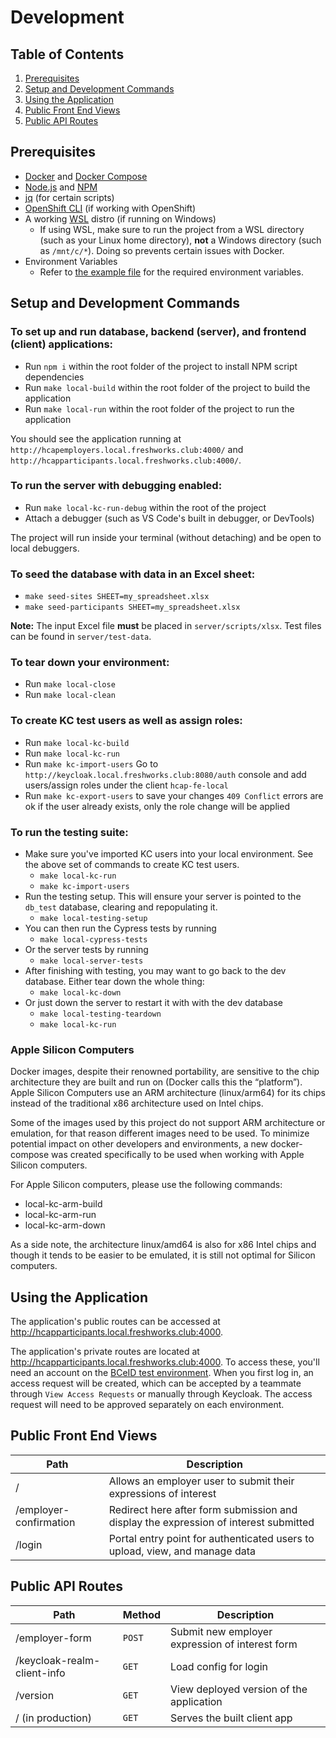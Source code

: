 # Development

## Table of Contents

1. [Prerequisites](#prerequisites)
1. [Setup and Development Commands](#setup-and-development-commands)
1. [Using the Application](#using-the-application)
1. [Public Front End Views](#public-front-end-views)
1. [Public API Routes](#public-api-routes)

## Prerequisites

- [Docker](https://docs.docker.com/get-docker/) and [Docker Compose](https://docs.docker.com/compose/install/)
- [Node.js](https://nodejs.org/en/) and [NPM](https://docs.npmjs.com/downloading-and-installing-node-js-and-npm)
- [jq](https://stedolan.github.io/jq/) (for certain scripts)
- [OpenShift CLI](https://docs.openshift.com/container-platform/4.12/cli_reference/openshift_cli/getting-started-cli.html#cli-getting-started) (if working with OpenShift)
- A working [WSL](https://learn.microsoft.com/en-us/windows/wsl/install) distro (if running on Windows)
  - If using WSL, make sure to run the project from a WSL directory (such as your Linux home directory), **not** a Windows directory (such as `/mnt/c/*`). Doing so prevents certain issues with Docker.
- Environment Variables
  - Refer to [the example file](.config/.env.example) for the required environment variables.

## Setup and Development Commands

### To set up and run database, backend (server), and frontend (client) applications:
- Run `npm i` within the root folder of the project to install NPM script dependencies
- Run `make local-build` within the root folder of the project to build the application
- Run `make local-run` within the root folder of the project to run the application

You should see the application running at `http://hcapemployers.local.freshworks.club:4000/` and `http://hcapparticipants.local.freshworks.club:4000/`.

### To run the server with debugging enabled:

- Run `make local-kc-run-debug` within the root of the project
- Attach a debugger (such as VS Code's built in debugger, or DevTools)

The project will run inside your terminal (without detaching) and be open to local debuggers.

### To seed the database with data in an Excel sheet:

- `make seed-sites SHEET=my_spreadsheet.xlsx`
- `make seed-participants SHEET=my_spreadsheet.xlsx`

**Note:** The input Excel file **must** be placed in `server/scripts/xlsx`. Test files can be found in `server/test-data`.

### To tear down your environment:

- Run `make local-close`
- Run `make local-clean`

### To create KC test users as well as assign roles:

- Run `make local-kc-build`
- Run `make local-kc-run`
- Run `make kc-import-users`
Go to `http://keycloak.local.freshworks.club:8080/auth` console and add users/assign roles under the client `hcap-fe-local`
- Run `make kc-export-users` to save your changes
`409 Conflict` errors are ok if the user already exists, only the role change will be applied

### To run the testing suite:

- Make sure you've imported KC users into your local environment. See the above set of commands to create KC test users.
  - `make local-kc-run`
  - `make kc-import-users`
- Run the testing setup. This will ensure your server is pointed to the `db_test` database, clearing and repopulating it.
  - `make local-testing-setup`
- You can then run the Cypress tests by running
  - `make local-cypress-tests`
- Or the server tests by running
  - `make local-server-tests`
- After finishing with testing, you may want to go back to the dev database. Either tear down the whole thing:
  - `make local-kc-down`
- Or just down the server to restart it with with the dev database
  - `make local-testing-teardown`
  - `make local-kc-run`

### Apple Silicon Computers

Docker images, despite their renowned portability, are sensitive to the chip architecture they are built and run on (Docker calls this the “platform”). Apple Silicon Computers use an ARM architecture (linux/arm64) for its chips instead of the traditional x86 architecture used on Intel chips. 

Some of the images used by this project do not support ARM architecture or emulation, for that reason different images need to be used. To minimize potential impact on other developers and environments, a new docker-compose was created specifically to be used when working with Apple Silicon computers.

For Apple Silicon computers, please use the following commands:

- local-kc-arm-build
- local-kc-arm-run
- local-kc-arm-down

As a side note, the architecture linux/amd64 is also for x86 Intel chips and though it tends to be easier to be emulated, it is still not optimal for Silicon computers.

## Using the Application

The application's public routes can be accessed at http://hcapparticipants.local.freshworks.club:4000.

The application's private routes are located at http://hcapparticipants.local.freshworks.club:4000.
To access these, you'll need an account on the [BCeID test environment](https://www.test.bceid.ca/register/basic/account_details.aspx?type=regular&eServiceType=basic).
When you first log in, an access request will be created, which can be accepted by a teammate through `View Access Requests` or manually through Keycloak.
The access request will need to be approved separately on each environment.

## Public Front End Views

Path                   | Description
----                   | -----------
/                      | Allows an employer user to submit their expressions of interest
/employer-confirmation | Redirect here after form submission and display the expression of interest submitted
/login                 | Portal entry point for authenticated users to upload, view, and manage data

## Public API Routes

Path                        | Method | Description
----                        | ------ | -----------
/employer-form              | `POST` | Submit new employer expression of interest form
/keycloak-realm-client-info | `GET`  | Load config for login
/version                    | `GET`  | View deployed version of the application
/ (in production)           | `GET`  | Serves the built client app